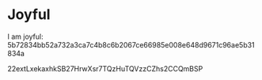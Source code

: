 # Joyful

I am joyful: 5b72834bb52a732a3ca7c4b8c6b2067ce66985e008e648d9671c96ae5b31834a


22extLxekaxhkSB27HrwXsr7TQzHuTQVzzCZhs2CCQmBSP